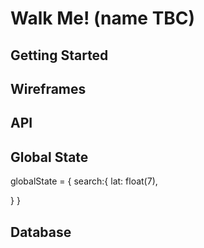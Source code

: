 # Walk Me!  (name TBC)

## Getting Started

## Wireframes

## API

## Global State
globalState = {
  search:{
    lat: float(7),

  }
}

## Database

